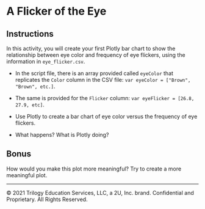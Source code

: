 # A Flicker of the Eye

## Instructions

In this activity, you will create your first Plotly bar chart to show the relationship between eye color and frequency of eye flickers, using the information in `eye_flicker.csv`.

* In the script file, there is an array provided called `eyeColor` that replicates the `Color` column in the CSV file: `var eyeColor = ["Brown", "Brown", etc.]`.

* The same is provided for the `Flicker` column: `var eyeFlicker = [26.8, 27.9, etc]`.

* Use Plotly to create a bar chart of eye color versus the frequency of eye flickers.

* What happens? What is Plotly doing?

## Bonus

How would you make this plot more meaningful? Try to create a more meaningful plot.

---

© 2021 Trilogy Education Services, LLC, a 2U, Inc. brand.  Confidential and Proprietary.  All Rights Reserved.
